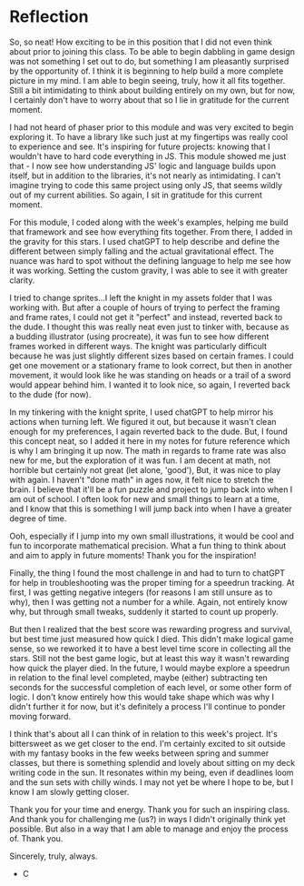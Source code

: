 # Reflection 

So, so neat! How exciting to be in this position that I did not even think about prior to joining this class. To be able to begin dabbling in game design was not something I set out to do, but something I am pleasantly surprised by the opportunity of. I think it is beginning to help build a more complete picture in my mind. I am able to begin seeing, truly, how it all fits together. Still a bit intimidating to think about building entirely on my own, but for now, I certainly don't have to worry about that so I lie in gratitude for the current moment. 

I had not heard of phaser prior to this module and was very excited to begin exploring it. To have a library like such just at my fingertips was really cool to experience and see. It's inspiring for future projects: knowing that I wouldn't have to hard code everything in JS. This module showed me just that - I now see how understanding JS' logic and language builds upon itself, but in addition to the libraries, it's not nearly as intimidating. I can't imagine trying to code this same project using only JS, that seems wildly out of my current abilities. So again, I sit in gratitude for this current moment. 

For this module, I coded along with the week's examples, helping me build that framework and see how everything fits together. From there, I added in the gravity for this stars. I used chatGPT to help describe and define the different between simply falling and the actual gravitational effect. The nuance was hard to spot without the defining language to help me see how it was working. Setting the custom gravity, I was able to see it with greater clarity. 

I tried to change sprites...I left the knight in my assets folder that I was working with. But after a couple of hours of trying to perfect the framing and frame rates, I could not get it "perfect" and instead, reverted back to the dude. I thought this was really neat even just to tinker with, because as a budding illustrator (using procreate), it was fun to see how different frames worked in different ways. The knight was particularly difficult because he was just slightly different sizes based on certain frames. I could get one movement or a stationary frame to look correct, but then in another movement, it would look like he was standing on heads or a trail of a sword would appear behind him. I wanted it to look nice, so again, I reverted back to the dude (for now). 

In my tinkering with the knight sprite, I used chatGPT to help mirror his actions when turning left. We figured it out, but because it wasn't clean enough for my preferences, I again reverted back to the dude. But, I found this concept neat, so I added it here in my notes for future reference which is why I am bringing it up now. The math in regards to frame rate was also new for me, but the exploration of it was fun. I am decent at math, not horrible but certainly not great (let alone, 'good'), But, it was nice to play with again. I haven't "done math" in ages now, it felt nice to stretch the brain. I believe that it'll be a fun puzzle and project to jump back into when I am out of school. I often look for new and small things to learn at a time, and I know that this is something I will jump back into when I have a greater degree of time. 

Ooh, especially if I jump into my own small illustrations, it would be cool and fun to incorporate mathematical precision. What a fun thing to think about and aim to apply in future moments! Thank you for the inspiration!

Finally, the thing I found the most challenge in and had to turn to chatGPT for help in troubleshooting was the proper timing for a speedrun tracking. At first, I was getting negative integers (for reasons I am still unsure as to why), then I was getting not a number for a while. Again, not entirely know why, but through small tweaks, suddenly it started to count up properly.

But then I realized that the best score was rewarding progress and survival, but best time just measured how quick I died. This didn't make logical game sense, so we reworked it to have a best level time score in collecting all the stars. Still not the best game logic, but at least this way it wasn't rewarding how quick the player died. In the future, I would maybe explore a speedrun in relation to the final level completed, maybe (either) subtracting ten seconds for the successful completion of each level, or some other form of logic. I don't know entirely how this would take shape which was why I didn't further it for now, but it's definitely a process I'll continue to ponder moving forward. 

I think that's about all I can think of in relation to this week's project. It's bittersweet as we get closer to the end. I'm certainly excited to sit outside with my fantasy books in the few weeks between spring and summer classes, but there is something splendid and lovely about sitting on my deck writing code in the sun. It resonates within my being, even if deadlines loom and the sun sets with chilly winds. I may not yet be where I hope to be, but I know I am slowly getting closer. 

Thank you for your time and energy. Thank you for such an inspiring class. And thank you for challenging me (us?) in ways I didn't originally think yet possible. But also in a way that I am able to manage and enjoy the process of. Thank you. 

Sincerely, truly, always. 

- C

